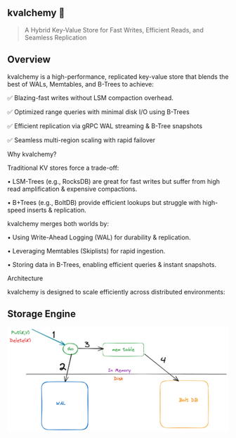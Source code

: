 ## kvalchemy 🚀
> A Hybrid Key-Value Store for Fast Writes, Efficient Reads, and Seamless Replication

## Overview

kvalchemy is a high-performance, replicated key-value store that blends the best of WALs, Memtables, and B-Trees to achieve:

✅ Blazing-fast writes without LSM compaction overhead.

✅ Optimized range queries with minimal disk I/O using B-Trees

✅ Efficient replication via gRPC WAL streaming & B-Tree snapshots

✅ Seamless multi-region scaling with rapid failover

Why kvalchemy?

Traditional KV stores force a trade-off:

•	LSM-Trees (e.g., RocksDB) are great for fast writes but suffer from high read amplification & expensive compactions.

•	B+Trees (e.g., BoltDB) provide efficient lookups but struggle with high-speed inserts & replication.

kvalchemy merges both worlds by:

•	Using Write-Ahead Logging (WAL) for durability & replication.

•	Leveraging Memtables (Skiplists) for rapid ingestion.

•	Storing data in B-Trees, enabling efficient queries & instant snapshots.

Architecture

kvalchemy is designed to scale efficiently across distributed environments:

## Storage Engine

![storage architecture](docs/kvalchemy_storage.png)
